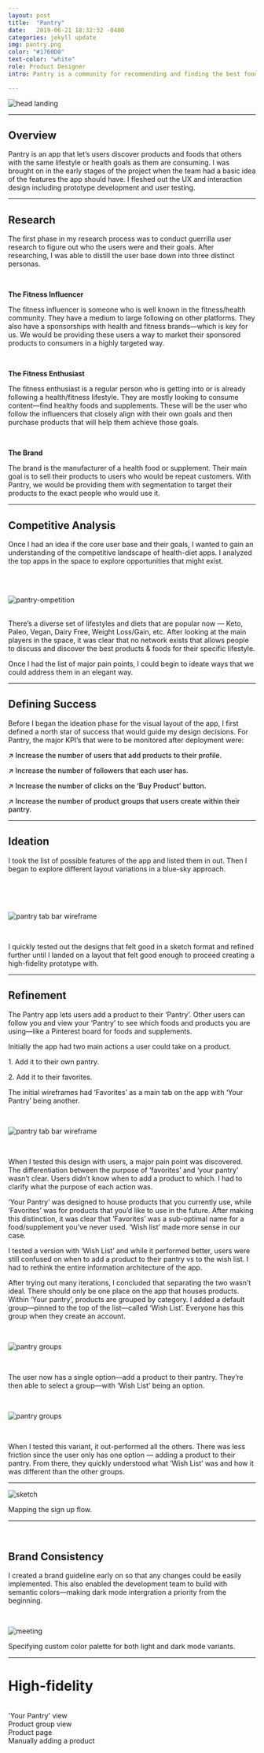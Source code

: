 ```yaml
---
layout: post
title:  "Pantry"
date:   2019-06-21 18:32:32 -0400
categories: jekyll update
img: pantry.png
color: "#1760D0"
text-color: "white"
role: Product Designer
intro: Pantry is a community for recommending and finding the best foods and supplements that fit your lifestyle goals. As Product Designer, I was responsible for designing the mobile apps and branding.

---
```


![head landing](/img/pantry-header.png)

<hr>

<div class="row">
  <div class="col-sm-6">
    <h2 class="section-left">Overview</h2>
  </div>
  <div class="col-sm-6">
  <p>Pantry is an app that let’s users discover products and foods that others with the same lifestyle or health goals as them are consuming. I was brought on in the early stages of the project when the team had a basic idea of the features the app should have. I fleshed out the UX and interaction design including prototype development and user testing.</p>
  </div>
</div>

<hr>

<div class="row">
  <div class="col-sm-6">
    <h2 class="section-left">Research</h2>
  </div>
  <div class="col-sm-6">
    <p>
    The first phase in my research process was to conduct guerrilla user research to figure out who the users were and their goals. After researching, I was able to distill the user base down into three distinct personas.
    </p>
    <br>
    <p>
    <strong>The Fitness Influencer</strong>
    </p>
    <p>
    The fitness influencer is someone who is well known in the fitness/health community. They have a medium to large following on other platforms. They also have a sponsorships with health and fitness brands—which is key for us. We would be providing these users a way to market their sponsored products to consumers in a highly targeted way.
    </p>
    <br>
    <p>
    <strong>The Fitness Enthusiast</strong>
    </p>
    <p>
    The fitness enthusiast is a regular person who is getting into or is already following a health/fitness lifestyle. They are mostly looking to consume content—find healthy foods and supplements. These will be the user who follow the influencers that closely align with their own goals and then purchase products that will help them achieve those goals.
    </p>
    <br>
    <p>
    <strong>The Brand</strong>
    </p>
    <p>
    The brand is the manufacturer of a health food or supplement. Their main goal is to sell their products to users who would be repeat customers. With Pantry, we would be providing them with segmentation to target their products to the exact people who would use it.
    </p>
  </div>
</div>

<hr>


<div class="row">
  <div class="col-sm-6">
    <h2 class="section-left">Competitive Analysis</h2>
  </div>
  <div class="col-sm-6">
    <p>Once I had an idea if the core user base and their goals, I wanted to gain an understanding of the competitive landscape of health-diet apps.  I analyzed the top apps in the space to explore opportunities that might exist.</p>
  </div>
</div>
<br>
<br>

![pantry-ompetition](/img/pantry-ca.png)
<br>
<br>
<p class="project-body">There’s a diverse set of lifestyles and diets that are popular now — Keto, Paleo, Vegan, Dairy Free, Weight Loss/Gain, etc. After looking at the main players in the space, it was clear that no network exists that allows people to discuss and discover the best products & foods for their specific lifestyle.</p>
<p class="project-body">Once I had the list of major pain points, I could begin to ideate ways that we could address them in an elegant way.</p>
<hr>

<div class="row">
  <div class="col-sm-6">
    <h2 class="section-left">Defining Success</h2>
  </div>
  <div class="col-sm-6">
    <p>Before I began the ideation phase for the visual layout of the app, I first defined a north star of success that would guide my design decisions. For Pantry, the major KPI’s that were to be monitored after deployment were:</p>
    <p style="font-weight: 500;">↗ Increase the number of users that add products to their profile.</p>
    <p style="font-weight: 500;">↗ Increase the number of followers that each user has.</p>
    <p style="font-weight: 500;">↗ Increase the number of clicks on the ‘Buy Product’ button.</p>
    <p style="font-weight: 500;">↗ Increase the number of product groups that users create within their pantry.</p>
  </div>
</div>

<hr>

<div class="row">
  <div class="col-sm-6">
    <h2 class="section-left">Ideation</h2>
  </div>
  <div class="col-sm-6">
    <p>I took the list of possible features of the app and listed them in out. Then I began to explore different layout variations in a blue-sky approach.</p>
    <br>
    <br>
    <br>
  </div>
</div>

![pantry tab bar wireframe](/img/pantrysketch.png)

<br>
<p class="project-body">I quickly tested out the designs that felt good in a sketch format and refined further until I landed on a layout that felt good enough to proceed creating a high-fidelity prototype with.</p>

<hr>

<div class="row">
  <div class="col-sm-6">
    <h2 class="section-left">Refinement</h2>
  </div>
  <div class="col-sm-6">
    <p>The Pantry app lets users add a product to their ‘Pantry’. Other users can follow you and view your ‘Pantry’ to see which foods and products you are using—like a Pinterest board for foods and supplements.</p>
    <p>Initially the app had two main actions a user could take on a product.</p>
    <p>1. Add it to their own pantry.</p>
    <p>2. Add it to their favorites.</p>
    <p>The initial wireframes had ‘Favorites’ as a main tab on the app with ‘Your Pantry’ being another.</p>
  </div>
</div>

<br>

![pantry tab bar wireframe](/img/pantrytabwire.png)

<br>

<p class="project-body">When I tested this design with users, a major pain point was discovered. The differentiation between the purpose of ‘favorites’ and ‘your pantry’ wasn’t clear. Users didn’t know when to add a product to which. I had to clarify what the purpose of each action was.</p>


<p class="project-body">‘Your Pantry’ was designed to house products that you currently use, while ‘Favorites’ was for products that you’d like to use in the future. After making this distinction, it was clear that ‘Favorites’ was a sub-optimal name for a food/supplement you’ve never used. ‘Wish list’ made more sense in our case.</p>


<p class="project-body">I tested a version with ‘Wish List’ and while it performed better, users were still confused on when to add a product to their pantry vs to the wish list. I had to rethink the entire information architecture of the app.</p>
<p class="project-body">After trying out many iterations, I concluded that separating the two wasn't ideal. There should only be one place on the app that houses products. Within ‘Your pantry’, products are grouped by category. I added a default group—pinned to the top of the list—called ‘Wish List’. Everyone has this group when they create an account.</p>

<br>

![pantry groups](/img/pantrygroups.jpg)

<br>
<p class="project-body">The user now has a single option—add a product to their pantry. They’re then able to select a group—with ‘Wish List’ being an option.</p>
<br>

![pantry groups](/img/select-pantry-group.jpg)

<br>
<p class="project-body">When I tested this variant, it out-performed all the others. There was less friction since the user only has one option — adding a product to their pantry. From there, they quickly understood what ‘Wish List’ was and how it was different than the other groups.</p>
<hr>


![sketch](/img/pantry-signflow.jpg)

<div class="caption">Mapping the sign up flow.</div>

<hr>

<br/>

<div class="row">
  <div class="col-sm-6">
    <h2 class="section-left">Brand Consistency</h2>
  </div>
  <div class="col-sm-6">
    <p>I created a brand guideline early on so that any changes could be easily implemented. This also enabled the development team to build with semantic colors—making dark mode intergration a priority from the beginning.</p>
    <br>
  </div>
</div>

![meeting](/img/pantry-palette.png)

<div class="caption">Specifying custom color palette for both light and dark mode variants.</div>

<hr>

# High-fidelity

<br>

<div class="row">
  <div class="col-sm-6">
    <div class="col-with-margin">
      <img src="/img/pantrymock1.png" alt="">
      <div class="caption-centered">'Your Pantry' view</div>
    </div>
  </div>
  <div class="col-sm-6">
    <div class="col-with-margin">
      <img src="/img/pantrymock2.png" alt="">
      <div class="caption-centered">Product group view</div>
    </div>
  </div>
  <div class="col-sm-6">
    <div class="col-with-margin">
      <img src="/img/pantrymock3.png" alt="">
      <div class="caption-centered">Product page</div>
    </div>
  </div>
  <div class="col-sm-6">
    <div class="col-with-margin">
      <img src="/img/pantrymock4.png" alt="">
      <div class="caption-centered">Manually adding a product</div>
    </div>
  </div>
</div>

<br>

<br>

<!--

![apps](/img/podium-apps.png)

<div class="caption">The team can install the apps that they use frequently.</div>

<hr>

## Consistency

I created a component style library to establish consistency throughout the design. This made it easier for engineering and design to focus on building and solving problems rather than constantly reinventing the wheel.

<br/>

![style guide](/img/podium-style.png)

<hr>

## Landing page

![podium landing](/img/podium-landing.png)

Landing page where users can sign up for early access.

<hr>

## Branding

![podium wireframe](/img/podium-logo-wire.gif)

<div class="caption">The brand glyph</div>

![podium wordmark](/img/podium-wordmark-weights.png)

<div class="caption">Weight explorations</div>

![podium wordmark](/img/podium-wordmark.png)

<div class="caption">Final glyph & wordmark</div>
-->
